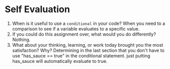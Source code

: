 # Self Evaluation

1. When is it useful to use a `conditional` in your code?
When you need to a comparison to see if a variable evaluates to a specific value.
1. If you could do this assignment over, what would you do differently?
Nothing.
1. What about your thinking, learning, or work today brought you the most satisfaction? Why?
Determining in the last section that you don't have to use "has_sauce == true" in the conditional statement.  just putting has_sauce will automatically evaluate to true.
